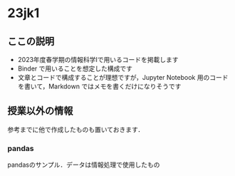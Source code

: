 # 23jk1

## ここの説明

- 2023年度春学期の情報科学Iで用いるコードを掲載します
- Binder で用いることを想定した構成です
- 文章とコードで構成することが理想ですが，Jupyter Notebook 用のコードを書いて，Markdown ではメモを書くだけになりそうです

## 授業以外の情報

参考までに他で作成したものも置いておきます．

### pandas

pandasのサンプル．データは情報処理で使用したもの
